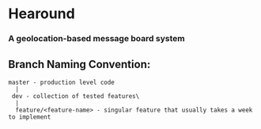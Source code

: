 # Hearound
### A geolocation-based message board system

## Branch Naming Convention:

    master - production level code 
      | 
     dev - collection of tested features\
      |
      feature/<feature-name> - singular feature that usually takes a week to implement